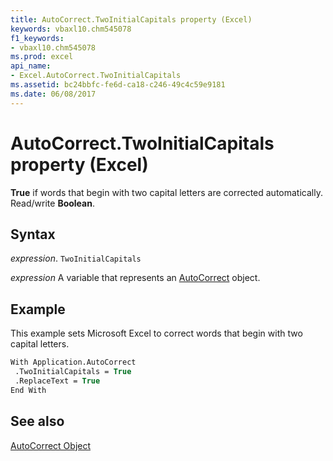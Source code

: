 ```yaml
---
title: AutoCorrect.TwoInitialCapitals property (Excel)
keywords: vbaxl10.chm545078
f1_keywords:
- vbaxl10.chm545078
ms.prod: excel
api_name:
- Excel.AutoCorrect.TwoInitialCapitals
ms.assetid: bc24bbfc-fe6d-ca18-c246-49c4c59e9181
ms.date: 06/08/2017
---
```



# AutoCorrect.TwoInitialCapitals property (Excel)

 **True** if words that begin with two capital letters are corrected automatically. Read/write **Boolean**.


## Syntax

_expression_. `TwoInitialCapitals`

_expression_ A variable that represents an [AutoCorrect](Excel.AutoCorrect-graph-property.md) object.


## Example

This example sets Microsoft Excel to correct words that begin with two capital letters.


```vb
With Application.AutoCorrect 
 .TwoInitialCapitals = True 
 .ReplaceText = True 
End With
```


## See also


[AutoCorrect Object](Excel.AutoCorrect(object).md)

